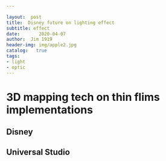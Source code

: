 ```yaml
---

layout:  post
title:  Disney future on lighting effect
subtitle: effect 
date:       2020-04-07
author:  Jim 1919
header-img: img/apple2.jpg
catalog:   true
tags:    
- light
- optic
---
```


# 3D mapping tech on thin flims implementations
## Disney 
## Universal Studio 
